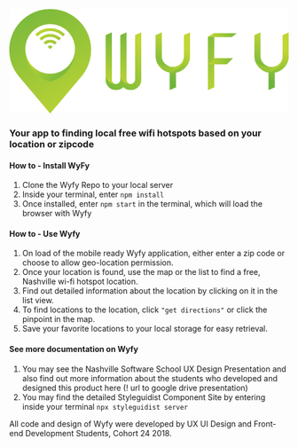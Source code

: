 ![WyFy!](src/images/wyfy-logo4.png "Wyfy")
### Your app to finding local free wifi hotspots based on your location or zipcode


#### How to - Install WyFy
1. Clone the Wyfy Repo to your local server
1. Inside your terminal, enter `npm install`
1. Once installed, enter `npm start` in the terminal, which will load the browser with Wyfy

#### How to - Use Wyfy
1. On load of the mobile ready Wyfy application, either enter a zip code or choose to allow geo-location permission.
1. Once your location is found, use the map or the list to find a free, Nashville wi-fi hotspot location.
1. Find out detailed information about the location by clicking on it in the list view. 
1. To find locations to the location, click `"get directions"` or click the pinpoint in the map.
1. Save your favorite locations to your local storage for easy retrieval.

#### See more documentation on Wyfy
1. You may see the Nashville Software School UX Design Presentation and also find out more information about the students who developed and designed this product here (! url to google drive presentation)
1. You may find the detailed Styleguidist Component Site by entering inside your terminal `npx styleguidist server`



All code and design of Wyfy were developed by UX UI Design and Front-end Development Students, Cohort 24 2018.
